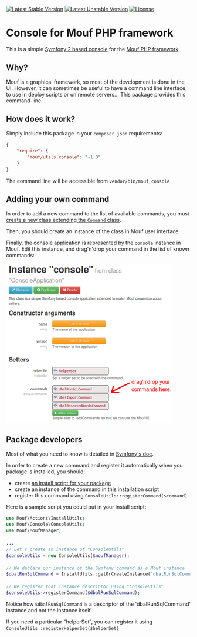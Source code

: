 [![Latest Stable Version](https://poser.pugx.org/mouf/utils.console/v/stable.svg)](https://packagist.org/packages/mouf/utils.console)
[![Latest Unstable Version](https://poser.pugx.org/mouf/utils.console/v/unstable.svg)](https://packagist.org/packages/mouf/utils.console)
[![License](https://poser.pugx.org/mouf/utils.console/license.svg)](https://packagist.org/packages/mouf/utils.console)

Console for Mouf PHP framework
==============================

This is a simple [Symfony 2 based console](http://symfony.com/doc/current/components/console/introduction.html) for the [Mouf PHP framework](http://mouf-php.com).

Why?
----

Mouf is a graphical framework, so most of the development is done in the UI.
However, it can sometimes be useful to have a command line interface, to use in
deploy scripts or on remote servers... This package provides this command-line.

How does it work?
-----------------

Simply include this package in your `composer.json` requirements:

```json
{
    "require": {
        "mouf/utils.console": "~1.0"
    }
}
```

The command line will be accessible from `vendor/bin/mouf_console`

Adding your own command
-----------------------

In order to add a new command to the list of available commands, 
you must [create a new class extending the `Command` class](http://symfony.com/doc/current/components/console/introduction.html#creating-a-basic-command).

Then, you should create an instance of the class in Mouf user interface.

Finally, the console application is represented by the `console` instance in Mouf.
Edit this instance, and drag'n'drop your command in the list of known commands:

![The console instance](doc/images/console_instance.png)

Package developers
------------------

Most of what you need to know is detailed in [Symfony's doc](http://symfony.com/doc/current/components/console/introduction.html).

In order to create a new command and register it automatically when you package is installed, you should:

- create [an install script for your package](http://mouf-php.com/packages/mouf/mouf/doc/install_process.md)
- create an instance of the command in this installation script
- register this command using `ConsoleUtils::registerCommand($command)`

Here is a sample script you could put in your install script:

```php
use Mouf\Actions\InstallUtils;
use Mouf\Console\ConsoleUtils;
use Mouf\MoufManager;

...
// Let's create an instance of "ConsoleUtils"
$consoleUtils = new ConsoleUtils($moufManager);

// We declare our instance of the Symfony command as a Mouf instance
$dbalRunSqlCommand = InstallUtils::getOrCreateInstance('dbalRunSqlCommand', 'Doctrine\\DBAL\\Tools\\Console\\Command\\RunSqlCommand', $moufManager);

// We register that instance descriptor using "ConsoleUtils"
$consoleUtils->registerCommand($dbalRunSqlCommand);
```

Notice how `$dbalRunSqlCommand` is a descriptor of the 'dbalRunSqlCommand' instance and not the instance itself.

If you need a particular "helperSet", you can register it using `ConsoleUtils::registerHelperSet($helperSet)`
